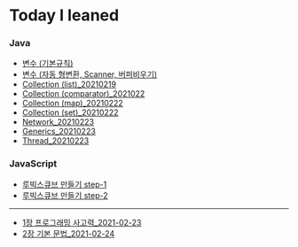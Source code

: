 # Today I leaned

### Java

- [변수 (기본규칙)](https://calvin9150.tistory.com/4)
- [변수 (자동 형변환, Scanner, 버퍼비우기)](https://calvin9150.tistory.com/5)
- [Collection (list)\_20210219](<https://github.com/calvin9150/TIL/blob/main/JAVA/Collection(list)_20210219.md>)
- [Collection (comparator)\_2021022](<https://github.com/calvin9150/TIL/blob/main/JAVA/Collection(comparator)_20210222.md>)
- [Collection (map)\_20210222](<https://github.com/calvin9150/TIL/blob/main/JAVA/Collection(map)_20210222.md>)
- [Collection (set)\_20210222](<https://github.com/calvin9150/TIL/blob/main/JAVA/Collection(set)_20210222.md>)
- [Network_20210223](https://calvin9150.tistory.com/24?category=1179588)
- [Generics_20210223](https://calvin9150.tistory.com/22?category=1179588)
- [Thread_20210223](https://calvin9150.tistory.com/23?category=1179588)

### JavaScript

- [루빅스큐브 만들기 step-1](https://github.com/calvin9150/codeSquadTest/tree/step-1)
- [루빅스큐브 만들기 step-2](https://github.com/calvin9150/codeSquadTest/tree/step-2)

---

- [1장 프로그래밍 사고력\_2021-02-23](https://calvin9150.tistory.com/28)
- [2장 기본 문법\_2021-02-24](https://calvin9150.tistory.com/29)
